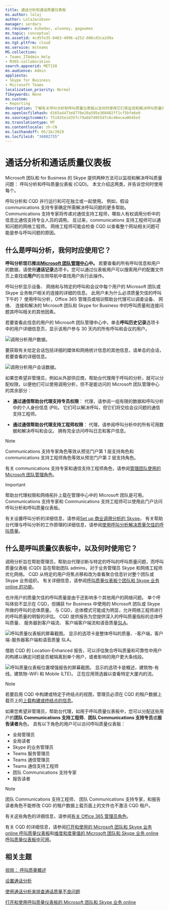```yaml
---
title: 通话分析和通话质量仪表板
ms.author: lolaj
author: LolaJacobsen
manager: serdars
ms.reviewer: mikedav, wlooney, gageames
ms.topic: conceptual
ms.assetid: 4cd5fe35-8463-4996-a252-086cd3ca2d9a
ms.tgt.pltfrm: cloud
ms.service: msteams
MS.collection:
- Teams_ITAdmin_Help
- M365-collaboration
search.appverid: MET150
ms.audience: Admin
appliesto:
- Skype for Business
- Microsoft Teams
localization_priority: Normal
f1keywords: None
ms.custom:
- Reporting
description: 了解有关呼叫分析和呼叫质量仪表板以及何时使用它们来监视和解决呼叫质量问题。
ms.openlocfilehash: 6165a4473e8770e20a595e368402ff1cf5bfe6e0
ms.sourcegitcommit: 751035e1d35fc79a6b74955d7c6c46ecea0645e5
ms.translationtype: MT
ms.contentlocale: zh-CN
ms.lasthandoff: 05/16/2019
ms.locfileid: "34082735"
---
```

# <a name="call-analytics-and-call-quality-dashboard"></a>通话分析和通话质量仪表板

Microsoft 团队和 for Business 的 Skype 提供两种方法可以监视和解决呼叫质量问题： 呼叫分析和呼叫质量仪表板 (CQD)。 本文介绍这两类，并告诉您何时使用每个。

呼叫分析和 CQD 并行运行和可在独立或一起使用。 例如，假设 communications 支持专家确定所需解决呼叫问题的更多帮助。 Communications 支持专家将传递对通信支持工程师，哪些人有权调用分析中的信息比通信支持专业人员的调用。 反过来，communications 支持工程师可以通知问题的网络工程师。 网络工程师可能会检查 CQD 以查看整个网站相关问题可能是参与呼叫问题的原因。

## <a name="whats-call-analytics-and-when-should-i-use-it"></a>什么是呼叫分析，我何时应使用它？

**呼叫分析现已推出[Microsoft 团队管理中心](https://admin.teams.microsoft.com)中。** 若要查看的所有呼叫信息和用户的数据，请使用**通话记录**选项卡。您可以通过仪表板用户可以搜索用户的配置文件页上查找或**用户**的左侧导航中查找用户执行此操作。

呼叫分析显示设备、 网络和与特定的呼叫和会议中每个用户的 Microsoft 团队或 Skype 业务帐户相关的连接的详细的信息。 此用户未为什么必须质量欠佳的呼叫下午的？ 使用呼叫分析，Office 365 管理员或培训帮助台代理可以调查设备、 网络、 连接和解决的 Microsoft 团队和 Skype for Business 中的呼叫质量和连接问题其呼叫相关的其他因素。

若要查看此信息的用户的 Microsoft 团队管理中心中，单击**呼叫历史记录**选项卡中的用户详细信息页，显示该用户参与 30 天内的所有呼叫和会议的用户。

![调用分析用户数据。](media/teams-difference-between-call-analytics-and-call-quality-dashboard-image1.png)

要获取有关给定会话包括详细的媒体和网络统计信息的其他信息，请单击的会话，若要查看的详细信息。

![调用分析用户会话数据。](media/teams-difference-between-call-analytics-and-call-quality-dashboard-image2.png)

如果您希望非管理员，例如从外部供应商，帮助台代理用于呼叫的分析，就可以分配权限，以便他们可以使用调用分析，但不是能访问的 Microsoft 团队管理中心的其余部分： 
  
- **通过通信帮助台代理支持专员权限**： 代理，请参阅一组有限的数据和呼叫分析中的个人身份信息 (PII)。 它们可以解决呼叫，但它们将交给会议问题的通信支持工程师。
    
- **通过通信帮助台代理支持工程师权限**： 代理，请参阅呼叫分析中的所有可用数据和解决呼叫和会议。 拥有完全访问呼叫日志和客户信息。

> [!NOTE]
> Communications 支持专家角色等效从预览门户第 1 层支持角色和 communications 支持工程师角色等效从预览门户第 2 层支持角色。

有关 communications 支持专家和通信支持工程师角色，请参阅[管理团队使用的 Microsoft 团队管理角色](using-admin-roles.md)。

> [!IMPORTANT]
> 帮助台代理权限和网络拓扑上载在管理中心中的 Microsoft 团队是可用。 Communications 支持专家和 Communications 支持工程师可以使用此门户访问呼叫分析和呼叫质量仪表板。
    
有关设置呼叫分析的详细信息，请参阅[Set up 商业调用分析的 Skype](set-up-call-analytics.md)。 有关帮助台代理与呼叫分析的工作原理的详细信息，请参阅[使用呼叫分析解决质量欠佳的呼叫质量](use-call-analytics-to-troubleshoot-poor-call-quality.md)。
  
## <a name="whats-the-call-quality-dashboard-and-when-should-i-use-it"></a>什么是呼叫质量仪表板中，以及何时使用它？
  
调用分析旨在帮助管理员，帮助台代理诊断与特定的呼叫的呼叫质量问题，而呼叫质量仪表板 (CQD) 旨在帮助团队 admins，对于业务管理员 Skype 和网络工程师优化网络。 CQD 从特定的用户将焦点移和改为查看聚合信息针对整个团队或 Skype 业务组织。 有关详细信息，请参阅[呼叫质量仪表板个团队和 Skype 业务 online 的功能](turning-on-and-using-call-quality-dashboard.md#BKMKFeaturesOfTheCQD)。
  
也许用户的质量欠佳的呼叫质量是由于还影响多个其他用户的网络问题。 单个呼叫体验不显示在 CQD，但捕获 for Business 中使用的 Microsoft 团队或 Skype 所做的呼叫的总体质量。 与 CQD，总体模式可能成为明显，允许网络工程师进行的呼叫质量的明智的评估。 CQD 提供报告为您提供深入的呼叫质量指标的总体呼叫质量、 服务器到客户端流、 客户端客户端流和语音质量[SLA](https://go.microsoft.com/fwlink/p/?linkid=846252)。
  
![呼叫质量仪表板的屏幕截图。 显示的选项卡是整体呼叫的质量、-客户端，客户端-服务器客户端和语音质量 SLA。](media/teams-difference-between-call-analytics-and-call-quality-dashboard-image3.png)

借助 CQD 的 Location-Enhanced 报告，可以评估聚合呼叫质量和可靠性中用户的构建以确定问题是否被隔离到单个用户，或者影响的用户更大条线段。

![呼叫质量仪表板位置增强报告的屏幕截图。 显示的选项卡是概述，建筑物-有线，建筑物-WiFi 和 Mobile (LTE)。 正在应用筛选器以查看特定大厦内的流。](media/teams-difference-between-call-analytics-and-call-quality-dashboard-image4.png)

> [!NOTE]
> 若要启用 CQD 中构建或特定于终结点的视图，管理员必须在 CQD 的租户数据上载页上的[上载构建或终结点的信息](turning-on-and-using-call-quality-dashboard.md#upload-tenant-data-information)。 

如果您希望非管理员，帮助台代理，如用于呼叫质量仪表板中，您可以分配这些用户的**团队 Communications 支持工程师**、**团队 Communications 支持专员**或**报告读者**角色。 具有以下角色的用户可以访问呼叫质量仪表板：

- 全局管理员
- 全局读者
- Skype 的业务管理员
- Teams 服务管理员
- Teams 通信管理员
- Teams 通信支持工程师
- 团队 Communications 支持专家
- 报告读者

> [!NOTE]
> 团队 Communications 支持工程师、 团队 Communications 支持专家，和报告读者角色不能修改 CQD 的租户数据上载页面上的文件也不激活 CQD 租户。

有关这些角色的详细信息，请参阅[有关 Office 365 管理员角色](/office365/admin/add-users/about-admin-roles)。

有关 CQD 的详细信息，请参阅[打开和使用的 Microsoft 团队和 Skype 业务 online 呼叫质量仪表板](turning-on-and-using-call-quality-dashboard.md)和[维度和度量值的 Microsoft 团队和 Skype 业务 online 呼叫质量仪表板中可用](dimensions-and-measures-available-in-call-quality-dashboard.md)。
  
## <a name="related-topics"></a>相关主题

[视频： 呼叫质量概述](https://aka.ms/teams-quality)

[设置通话分析](set-up-call-analytics.md)

[使用通话分析来排查通话质量不良问题](use-call-analytics-to-troubleshoot-poor-call-quality.md)

[打开和使用呼叫质量仪表板的 Microsoft 团队和 Skype 业务 online](turning-on-and-using-call-quality-dashboard.md)
